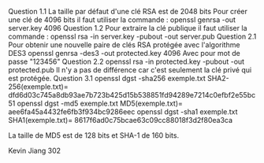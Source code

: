 Question 1.1 La taille par défaut d'une clé RSA est de 2048 bits 
Pour créer une clé de 4096 bits il faut utiliser la commande :
openssl genrsa -out server.key 4096
Question 1.2 
Pour extraire la clé publique il faut utiliser la commande : 
openssl rsa -in server.key -pubout -out server.pub
Question 2.1
Pour obtenir une nouvelle paire de clés RSA protégée avec l'algorithme DES3
openssl genrsa -des3 -out protected.key 4096
Avec pour mot de passe "123456"
Question 2.2
openssl rsa -in protected.key -pubout -out protected.pub
Il n'y a pas de différence car c'est seulement la clé privé qui est protégée.
Question 3.1 
openssl dgst -sha256 exemple.txt
SHA2-256(exemple.txt)= dfd6d03c745a8db93ae7b723b425d15b538851fd94289e7214c0efbf2e55bc51
openssl dgst -md5 exemple.txt
MD5(exemple.txt)= aee6fa45a4432fe6fb3f934bc9286eec
openssl dgst -sha1 exemple.txt
SHA1(exemple.txt)= 8617f6ad0c75bcae63c09cc88018f3d2f80ea3ca

La taille de MD5 est de 128 bits et SHA-1 de 160 bits.

Kevin Jiang 302

